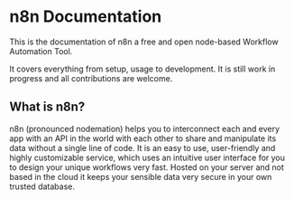 # n8n Documentation

This is the documentation of n8n a free and open node-based Workflow Automation Tool.

It covers everything from setup, usage to development. It is still work in progress and all contributions are welcome.


## What is n8n?

n8n (pronounced nodemation) helps you to interconnect each and every app with an API in the world with each other to share and manipulate its data without a single line of code. It is an easy to use, user-friendly and highly customizable service, which uses an intuitive user interface for you to design your unique workflows very fast. Hosted on your server and not based in the cloud it keeps your sensible data very secure in your own trusted database.
